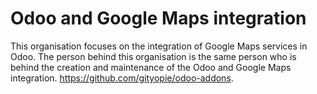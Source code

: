 # Odoo and Google Maps integration

This organisation focuses on the integration of Google Maps services in Odoo.
The person behind this organisation is the same person who is behind the creation and maintenance of the Odoo and Google Maps integration. https://github.com/gityopie/odoo-addons.
